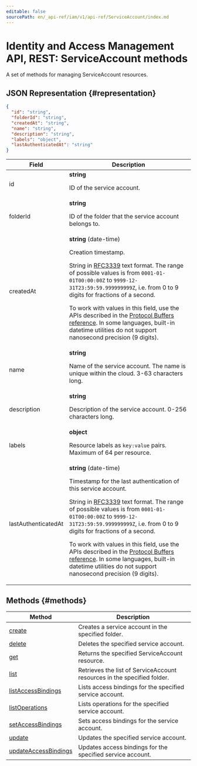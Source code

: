 ```yaml
---
editable: false
sourcePath: en/_api-ref/iam/v1/api-ref/ServiceAccount/index.md
---
```


# Identity and Access Management API, REST: ServiceAccount methods
A set of methods for managing ServiceAccount resources.
## JSON Representation {#representation}
```json 
{
  "id": "string",
  "folderId": "string",
  "createdAt": "string",
  "name": "string",
  "description": "string",
  "labels": "object",
  "lastAuthenticatedAt": "string"
}
```
 
Field | Description
--- | ---
id | **string**<br><p>ID of the service account.</p> 
folderId | **string**<br><p>ID of the folder that the service account belongs to.</p> 
createdAt | **string** (date-time)<br><p>Creation timestamp.</p> <p>String in <a href="https://www.ietf.org/rfc/rfc3339.txt">RFC3339</a> text format. The range of possible values is from ``0001-01-01T00:00:00Z`` to ``9999-12-31T23:59:59.999999999Z``, i.e. from 0 to 9 digits for fractions of a second.</p> <p>To work with values in this field, use the APIs described in the <a href="https://developers.google.com/protocol-buffers/docs/reference/overview">Protocol Buffers reference</a>. In some languages, built-in datetime utilities do not support nanosecond precision (9 digits).</p> 
name | **string**<br><p>Name of the service account. The name is unique within the cloud. 3-63 characters long.</p> 
description | **string**<br><p>Description of the service account. 0-256 characters long.</p> 
labels | **object**<br><p>Resource labels as ``key:value`` pairs. Maximum of 64 per resource.</p> 
lastAuthenticatedAt | **string** (date-time)<br><p>Timestamp for the last authentication of this service account.</p> <p>String in <a href="https://www.ietf.org/rfc/rfc3339.txt">RFC3339</a> text format. The range of possible values is from ``0001-01-01T00:00:00Z`` to ``9999-12-31T23:59:59.999999999Z``, i.e. from 0 to 9 digits for fractions of a second.</p> <p>To work with values in this field, use the APIs described in the <a href="https://developers.google.com/protocol-buffers/docs/reference/overview">Protocol Buffers reference</a>. In some languages, built-in datetime utilities do not support nanosecond precision (9 digits).</p> 

## Methods {#methods}
Method | Description
--- | ---
[create](create.md) | Creates a service account in the specified folder.
[delete](delete.md) | Deletes the specified service account.
[get](get.md) | Returns the specified ServiceAccount resource.
[list](list.md) | Retrieves the list of ServiceAccount resources in the specified folder.
[listAccessBindings](listAccessBindings.md) | Lists access bindings for the specified service account.
[listOperations](listOperations.md) | Lists operations for the specified service account.
[setAccessBindings](setAccessBindings.md) | Sets access bindings for the service account.
[update](update.md) | Updates the specified service account.
[updateAccessBindings](updateAccessBindings.md) | Updates access bindings for the specified service account.
